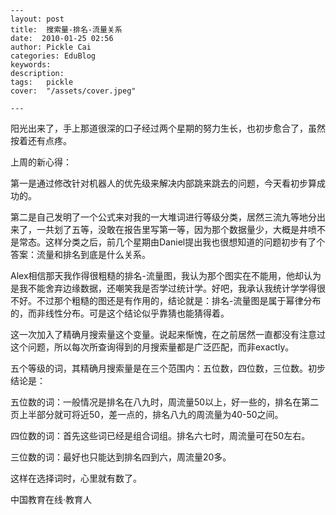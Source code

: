 
    ---
    layout: post  
    title:  搜索量-排名-流量关系  
    date:  2010-01-25 02:56  
    author: Pickle Cai  
    categories: EduBlog  
    keywords: 
    description:   
    tags:	pickle   
    cover:  "/assets/cover.jpeg"  

    ---  
    
阳光出来了，手上那道很深的口子经过两个星期的努力生长，也初步愈合了，虽然按着还有点疼。



上周的新心得：



第一是通过修改针对机器人的优先级来解决内部跳来跳去的问题，今天看初步算成功的。



第二是自己发明了一个公式来对我的一大堆词进行等级分类，居然三流九等地分出来了，一共划了五等，没敢在报告里写第一等，因为那个数据量少，大概是井喷不是常态。这样分类之后，前几个星期由Daniel提出我也很想知道的问题初步有了个答案：流量和排名到底是什么关系。



Alex相信那天我作得很粗糙的排名-流量图，我认为那个图实在不能用，他却认为是我不能舍弃边缘数据，还嘲笑我是否学过统计学。好吧，我承认我统计学学得很不好。不过那个粗糙的图还是有作用的，结论就是：排名-流量图是属于幂律分布的，而非线性分布。可是这个结论似乎靠猜也能猜得着。



这一次加入了精确月搜索量这个变量。说起来惭愧，在之前居然一直都没有注意过这个问题，所以每次所查询得到的月搜索量都是广泛匹配，而非exactly。



五个等级的词，其精确月搜索量是在三个范围内：五位数，四位数，三位数。初步结论是：





五位数的词：一般情况是排名在八九时，周流量50以上，好一些的，排名在第二页上半部分就可将近50，差一点的，排名八九的周流量为40-50之间。

四位数的词：首先这些词已经是组合词组。排名六七时，周流量可在50左右。

三位数的词：最好也只能达到排名四到六，周流量20多。

这样在选择词时，心里就有数了。



		    
 中国教育在线·教育人


